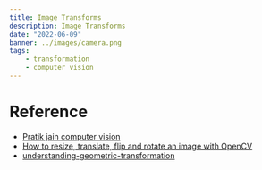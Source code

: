 ```yaml
---
title: Image Transforms
description: Image Transforms
date: "2022-06-09"
banner: ../images/camera.png
tags:
    - transformation
    - computer vision
---
```




# Reference
- [Pratik jain computer vision](https://www.youtube.com/watch?v=vqdshHpkvkg&list=PLFXza2AmUJa-RJZJj3b5Wm76I9k_QthWC)
- [How to resize, translate, flip and rotate an image with OpenCV](https://datahacker.rs/003-how-to-resize-translate-flip-and-rotate-an-image-with-opencv/)
- [understanding-geometric-transformation](https://theailearner.com/2020/11/01/understanding-geometric-transformation-translation-using-opencv-python/)